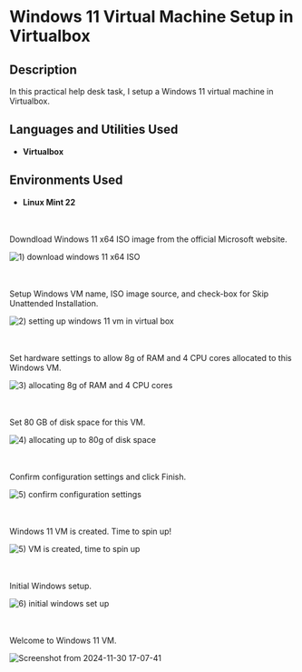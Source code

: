 # Windows 11 Virtual Machine Setup in Virtualbox

<h2>Description</h2>
In this practical help desk task, I setup a Windows 11 virtual machine in Virtualbox.
<br />


<h2>Languages and Utilities Used</h2>

- <b>Virtualbox</b> 

<h2>Environments Used </h2>

- <b>Linux Mint 22</b> 

<br />
<br />
Downdload Windows 11 x64 ISO image from the official Microsoft website.

![1) download windows 11 x64 ISO](https://github.com/user-attachments/assets/e58e43ab-8b5e-4c2c-a7ff-aa28ae941b52)

<br />
<br />
Setup Windows VM name, ISO image source, and check-box for Skip Unattended Installation. 

![2) setting up windows 11 vm in virtual box](https://github.com/user-attachments/assets/180d8114-d44a-4de2-82ff-186bdeb935bd)

<br />
<br />
Set hardware settings to allow 8g of RAM and 4 CPU cores allocated to this Windows VM. 

![3) allocating 8g of RAM and 4 CPU cores ](https://github.com/user-attachments/assets/4f334bae-56b9-4781-aba8-0180685bc528)

<br />
<br />
Set 80 GB of disk space for this VM. 

![4) allocating up to 80g of disk space ](https://github.com/user-attachments/assets/d8a74813-575a-45a8-8b35-b64768d196b2)

<br />
<br />
Confirm configuration settings and click Finish.

![5) confirm configuration settings ](https://github.com/user-attachments/assets/f9d2330b-414e-49be-9517-c2eaa450bcc8)

<br />
<br />
Windows 11 VM is created. Time to spin up!

![5) VM is created, time to spin up](https://github.com/user-attachments/assets/b4ad57c6-4db1-4f4f-b341-97a7778bab4b)

<br />
<br />
Initial Windows setup.

![6) initial windows set up](https://github.com/user-attachments/assets/751ca8a7-4d9b-43db-b619-188a43240829)

<br />
<br />
Welcome to Windows 11 VM. 

![Screenshot from 2024-11-30 17-07-41](https://github.com/user-attachments/assets/2b5fbc40-f5e0-4eaa-85f3-de0691387b9c)

<br />
<br />

